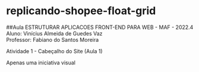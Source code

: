 # replicando-shopee-float-grid
##Aula ESTRUTURAR APLICACOES FRONT-END PARA WEB - MAF - 2022.4
Aluno: Vinícius Almeida de Guedes Vaz        
Professor: Fabiano do Santos Moreira

Atividade 1 - Cabeçalho do Site (Aula 1)

Apenas uma iniciativa visual
